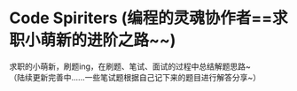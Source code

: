 # Code Spiriters (编程的灵魂协作者==求职小萌新的进阶之路~~)

求职的小萌新，刷题ing，在刷题、笔试、面试的过程中总结解题思路~ <br>
（陆续更新完善中......一些笔试题根据自己记下来的题目进行解答分享~）
